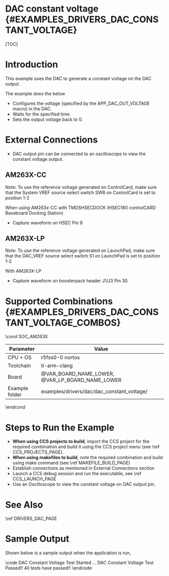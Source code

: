 # DAC constant voltage {#EXAMPLES_DRIVERS_DAC_CONSTANT_VOLTAGE}

[TOC]

# Introduction

This example uses the DAC to generate a constant voltage on the DAC output.

The example does the below
- Configures the voltage (specified by the APP_DAC_OUT_VOLTAGE macro) in the DAC.
- Waits for the specified time.
- Sets the output voltage back to 0.

# External Connections
- DAC output pin can be connected to an oscilloscope to view the constant voltage output.

## AM263X-CC
Note: To use the reference voltage generated on ControlCard, make sure that the System VREF source select switch SW8 on ControlCard is set to position 1-2

When using AM263x-CC with TMDSHSECDOCK (HSEC180 controlCARD Baseboard Docking Station)
- Capture waveform on HSEC Pin 9

## AM263X-LP

Note: To use the reference voltage generated on LaunchPad, make sure that the DAC_VREF source select switch S1 on LaunchPad is set to position 1-2

With AM263X-LP
-  Capture waveform on boosterpack header J1/J3 Pin 30.


# Supported Combinations {#EXAMPLES_DRIVERS_DAC_CONSTANT_VOLTAGE_COMBOS}

\cond SOC_AM263X

 Parameter      | Value
 ---------------|-----------
 CPU + OS       | r5fss0-0 nortos
 Toolchain      | ti-arm-clang
 Board          | @VAR_BOARD_NAME_LOWER, @VAR_LP_BOARD_NAME_LOWER
 Example folder | examples/drivers/dac/dac_constant_voltage/

\endcond

# Steps to Run the Example

- **When using CCS projects to build**, import the CCS project for the required combination
  and build it using the CCS project menu (see \ref CCS_PROJECTS_PAGE).
- **When using makefiles to build**, note the required combination and build using
  make command (see \ref MAKEFILE_BUILD_PAGE)
- Establish connections as mentioned in External Connections section
- Launch a CCS debug session and run the executable, see \ref CCS_LAUNCH_PAGE
- Use an Oscilloscope to view the constant voltage on DAC output pin.

# See Also

\ref DRIVERS_DAC_PAGE

# Sample Output

Shown below is a sample output when the application is run,

\code
DAC Constant Voltage Test Started ...
DAC Constant Voltage Test Passed!!
All tests have passed!!
\endcode